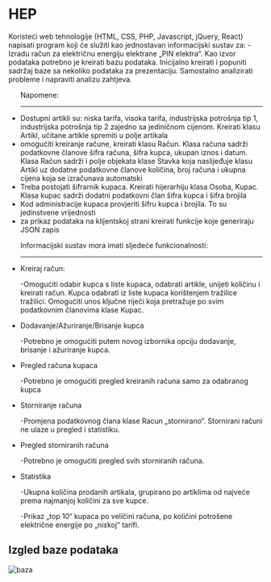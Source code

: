 <h1>HEP</h1>

<p>Koristeći web tehnologije (HTML, CSS, PHP, Javascript, jQuery, React) napisati program koji će služiti kao jednostavan informacijski sustav za:
-	Izradu račun za električnu energiju elektrane „PIN elektra“. 
Kao izvor podataka potrebno je kreirati bazu podataka. Inicijalno kreirati i popuniti sadržaj baze sa nekoliko podataka za prezentaciju. Samostalno analizirati probleme i napraviti analizu zahtjeva.
</p>

<ul>Napomene:
<hr/>
    <li>	Dostupni artikli su: niska tarifa, visoka tarifa, industrijska potrošnja tip 1, industrijska potrošnja tip 2  zajedno sa jediničnom cijenom. Kreirati klasu Artikl, učitane artikle spremiti u polje artikala</li>
    <li>	omogućiti kreiranje račune, kreirati klasu Račun. Klasa računa sadrži podatkovne članove šifra računa, šifra kupca, ukupan iznos i datum. Klasa Račun sadrži i polje objekata klase Stavka koja naslijeđuje klasu Artikl uz dodatne podatkovne članove količina, broj računa i ukupna cijena koja se izračunava automatski</li>
    <li>	Treba postojati šifrarnik kupaca. Kreirati hijerarhiju klasa Osoba, Kupac. Klasa kupac sadrži dodatni podatkovni član šifra kupca i šifra brojila</li>
    <li>	Kod administracije kupaca provjeriti šifru kupca i brojila. To su jedinstvene vrijednosti</li>
    <li>	za prikaz podataka na klijentskoj strani kreirati funkcije koje generiraju JSON zapis</li>
</ul>

<ul>Informacijski sustav mora imati sljedeće funkcionalnosti:
<hr/>
<li>Kreiraj račun:
<p>-Omogućiti odabir kupca s liste kupaca, odabrati artikle, unijeti količinu i kreirati račun. Kupca odabrati iz liste kupaca korištenjem tražilice tražilici. Omogućiti unos ključne riječi koja pretražuje po svim podatkovnim članovima klase Kupac.</p>
</li>
<li>Dodavanje/Ažuriranje/Brisanje kupca
<p>-Potrebno je omogućiti putem novog izbornika opciju dodavanje, brisanje i ažuriranje kupca.</p>
</li>
<li>Pregled računa kupaca
<p>-Potrebno je omogućiti pregled kreiranih računa samo za odabranog kupca</p>
</li>
<li>Storniranje računa
<p>-Promjena podatkovnog člana klase Racun „stornirano“. Stornirani računi ne ulaze u pregled i statistiku.</p>
</li>
<li>Pregled storniranih računa
<p>-Potrebno je omogućiti pregled svih storniranih računa.</p>
</li>
<li>Statistika
<p>-Ukupna količina prodanih artikala, grupirano po artiklima od najveće prema najmanjoj količini za sve kupce.</p>
<p>-Prikaz „top 10“ kupaca po veličini računa, po količini potrošene električne energije po „niskoj“ tarifi.</p>
</li>
</ul>

<h2>Izgled baze podataka</h2>

![baza](https://user-images.githubusercontent.com/100438690/177821435-ab0b7568-30ad-4ce1-8596-43867300a9b0.png)
